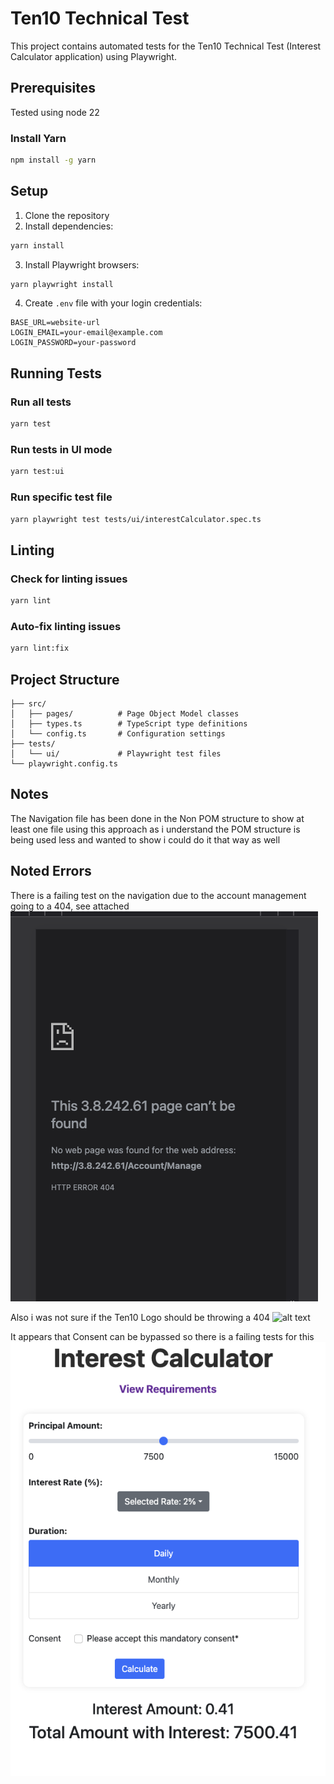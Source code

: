# Ten10 Technical Test

This project contains automated tests for the Ten10 Technical Test (Interest Calculator application) using Playwright.

## Prerequisites

Tested using node 22

### Install Yarn

```bash
npm install -g yarn
```

## Setup

1. Clone the repository
2. Install dependencies:

```bash
yarn install
```

3. Install Playwright browsers:

```bash
yarn playwright install
```

4. Create `.env` file with your login credentials:

```
BASE_URL=website-url
LOGIN_EMAIL=your-email@example.com
LOGIN_PASSWORD=your-password
```

## Running Tests

### Run all tests

```bash
yarn test
```

### Run tests in UI mode

```bash
yarn test:ui
```

### Run specific test file

```bash
yarn playwright test tests/ui/interestCalculator.spec.ts
```

## Linting

### Check for linting issues

```bash
yarn lint
```

### Auto-fix linting issues

```bash
yarn lint:fix
```

## Project Structure

```
├── src/
│   ├── pages/          # Page Object Model classes
│   ├── types.ts        # TypeScript type definitions
│   └── config.ts       # Configuration settings
├── tests/
│   └── ui/             # Playwright test files
└── playwright.config.ts
```

## Notes

The Navigation file has been done in the Non POM structure to show at least one file using this approach as i understand the POM structure is being used less and wanted to show i could do it that way as well

## Noted Errors

There is a failing test on the navigation due to the account management going to a 404, see attached
![alt text](errors/AccountMgmt404.png)

Also i was not sure if the Ten10 Logo should be throwing a 404
![alt text](Ten10404.png)

It appears that Consent can be bypassed so there is a failing tests for this
![alt text](/errors/NoConsentRequired.png)
